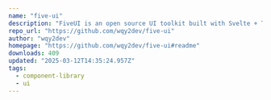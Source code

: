 ```yaml
---
name: "five-ui"
description: "FiveUI is an open source UI toolkit built with Svelte + Tailwind that allows you to create reactive web interfaces using Svelte + Tailwind CSS."
repo_url: "https://github.com/wqy2dev/five-ui"
author: "wqy2dev"
homepage: "https://github.com/wqy2dev/five-ui#readme"
downloads: 409
updated: "2025-03-12T14:35:24.957Z"
tags: 
  - component-library
  - ui
---
```

